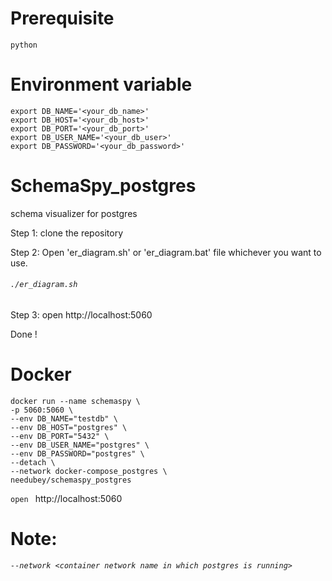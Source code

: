 # Prerequisite
```
python
```` 

# Environment variable
````
export DB_NAME='<your_db_name>'
export DB_HOST='<your_db_host>'
export DB_PORT='<your_db_port>'
export DB_USER_NAME='<your_db_user>'
export DB_PASSWORD='<your_db_password>'
````

# SchemaSpy_postgres
schema visualizer for postgres 

Step 1: clone the repository 

Step 2: Open 'er_diagram.sh' or 'er_diagram.bat' file whichever you want to use.

###### `./er_diagram.sh`

Step 3: open http://localhost:5060

Done ! 

# Docker
````
docker run --name schemaspy \
-p 5060:5060 \
--env DB_NAME="testdb" \
--env DB_HOST="postgres" \
--env DB_PORT="5432" \
--env DB_USER_NAME="postgres" \
--env DB_PASSWORD="postgres" \
--detach \
--network docker-compose_postgres \
needubey/schemaspy_postgres
````
`open ` http://localhost:5060

# Note:
_`--network <container network name in which postgres is running>`_

